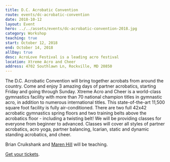 ```yaml
---
title: D.C. Acrobatic Convention
route: events/dc-acrobatic-convention
date: 2018-10-12
layout: Event
hero: ../../assets/events/dc-acrobatic-convention-2018.jpg
category: Workshop
teaching: true
start: October 12, 2018
end: October 14, 2018
allDay: true
desc: AcroLove Festival is a leading acro festival
location: Xtreme Acro and Cheer
address: 4702 Southlawn Ln, Rockville, MD 20850
---
```


The D.C. Acrobatic Convention will bring together acrobats from around the country. Come and enjoy 3 amazing days of partner acrobatics, starting Friday and going through Sunday. Xtreme Acro and Cheer is a world-class gymnastics facility with more than 70 national champion titles in gymnastic acro, in addition to numerous international titles. This state-of-the-art 11,500 square foot facility is fully air-conditioned. There are two full 42x42 acrobatic gymnastics spring floors and two training belts above the acrobatics floor - including a twisting belt!
We will be providing classes for everyone from beginner to advanced. Classes will cover all styles of partner acrobatics, acro yoga, partner balancing, Icarian, static and dynamic standing acrobatics, and cheer.

Brian Cruikshank and [Maren Hill](https://marenacroyoga.com/ "Visit Maren's website") will be teaching.

[Get your tickets](https://www.eventbrite.com/e/dc-acrobatic-convention-tickets-39622252223 "Get Tickets").
